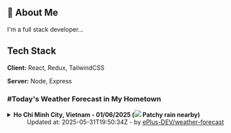 ## 🚀 About Me
I'm a full stack developer...


## Tech Stack

**Client:** React, Redux, TailwindCSS

**Server:** Node, Express

### #Today's Weather Forecast in My Hometown



<details>
    <summary><b>Ho Chi Minh City, Vietnam - 01/06/2025 (<img src="https://cdn.weatherapi.com/weather/64x64/day/176.png" /> Patchy rain nearby)</b>
    </summary>

    
<table>
    <tr>
        <th>Hour</th>
        <td>00:00</td><td>01:00</td><td>02:00</td><td>03:00</td><td>04:00</td><td>05:00</td><td>06:00</td><td>07:00</td><td>08:00</td><td>09:00</td><td>10:00</td><td>11:00</td><td>12:00</td><td>13:00</td><td>14:00</td><td>15:00</td><td>16:00</td><td>17:00</td><td>18:00</td><td>19:00</td><td>20:00</td><td>21:00</td><td>22:00</td><td>23:00</td>
    </tr>
    <tr>
        <th>Weather</th>
        <td><img src="https://cdn.weatherapi.com/weather/64x64/night/113.png"></img></td><td><img src="https://cdn.weatherapi.com/weather/64x64/night/113.png"></img></td><td><img src="https://cdn.weatherapi.com/weather/64x64/night/116.png"></img></td><td><img src="https://cdn.weatherapi.com/weather/64x64/night/113.png"></img></td><td><img src="https://cdn.weatherapi.com/weather/64x64/night/116.png"></img></td><td><img src="https://cdn.weatherapi.com/weather/64x64/night/116.png"></img></td><td><img src="https://cdn.weatherapi.com/weather/64x64/day/116.png"></img></td><td><img src="https://cdn.weatherapi.com/weather/64x64/day/113.png"></img></td><td><img src="https://cdn.weatherapi.com/weather/64x64/day/113.png"></img></td><td><img src="https://cdn.weatherapi.com/weather/64x64/day/113.png"></img></td><td><img src="https://cdn.weatherapi.com/weather/64x64/day/116.png"></img></td><td><img src="https://cdn.weatherapi.com/weather/64x64/day/116.png"></img></td><td><img src="https://cdn.weatherapi.com/weather/64x64/day/119.png"></img></td><td><img src="https://cdn.weatherapi.com/weather/64x64/day/116.png"></img></td><td><img src="https://cdn.weatherapi.com/weather/64x64/day/116.png"></img></td><td><img src="https://cdn.weatherapi.com/weather/64x64/day/116.png"></img></td><td><img src="https://cdn.weatherapi.com/weather/64x64/day/116.png"></img></td><td><img src="https://cdn.weatherapi.com/weather/64x64/day/116.png"></img></td><td><img src="https://cdn.weatherapi.com/weather/64x64/day/113.png"></img></td><td><img src="https://cdn.weatherapi.com/weather/64x64/night/113.png"></img></td><td><img src="https://cdn.weatherapi.com/weather/64x64/night/176.png"></img></td><td><img src="https://cdn.weatherapi.com/weather/64x64/night/176.png"></img></td><td><img src="https://cdn.weatherapi.com/weather/64x64/night/176.png"></img></td><td><img src="https://cdn.weatherapi.com/weather/64x64/night/353.png"></img></td>
    </tr>
    <tr>
        <th>Condition</th>
        <td width="200px">Clear </td><td width="200px">Clear </td><td width="200px">Partly cloudy</td><td width="200px">Clear </td><td width="200px">Partly Cloudy </td><td width="200px">Partly Cloudy </td><td width="200px">Partly Cloudy </td><td width="200px">Sunny</td><td width="200px">Sunny</td><td width="200px">Sunny</td><td width="200px">Partly Cloudy </td><td width="200px">Partly Cloudy </td><td width="200px">Cloudy </td><td width="200px">Partly Cloudy </td><td width="200px">Partly Cloudy </td><td width="200px">Partly Cloudy </td><td width="200px">Partly Cloudy </td><td width="200px">Partly Cloudy </td><td width="200px">Sunny</td><td width="200px">Clear </td><td width="200px">Patchy rain nearby</td><td width="200px">Patchy rain nearby</td><td width="200px">Patchy rain nearby</td><td width="200px">Light rain shower</td>
    </tr>
    <tr>
        <th>Temperature</th>
        <td>27.6 °C</td><td>27.4 °C</td><td>26.4 °C</td><td>26.9 °C</td><td>26.8 °C</td><td>26.5 °C</td><td>26.6 °C</td><td>28 °C</td><td>29.6 °C</td><td>31.3 °C</td><td>32.8 °C</td><td>34.3 °C</td><td>35.4 °C</td><td>36.5 °C</td><td>36.8 °C</td><td>36.6 °C</td><td>35.6 °C</td><td>34.5 °C</td><td>33.3 °C</td><td>31.8 °C</td><td>30.7 °C</td><td>29.9 °C</td><td>29.2 °C</td><td>28.4 °C</td>
    </tr>
    <tr>
        <th>Wind</th>
        <td>11.9 kph</td><td>11.9 kph</td><td>11.5 kph</td><td>11.2 kph</td><td>10.4 kph</td><td>8.3 kph</td><td>6.5 kph</td><td>10.1 kph</td><td>12.6 kph</td><td>14.8 kph</td><td>15.5 kph</td><td>15.5 kph</td><td>15.1 kph</td><td>15.8 kph</td><td>17.3 kph</td><td>18 kph</td><td>16.6 kph</td><td>14 kph</td><td>13.3 kph</td><td>12.6 kph</td><td>10.1 kph</td><td>8.6 kph</td><td>11.9 kph</td><td>13.3 kph</td>
    </tr>
</table>

</details>

<div align="right">
    Updated at: 2025-05-31T19:50:34Z - by <a target="_blank"
        href="https://github.com/ePlus-DEV/weather-forecast">ePlus-DEV/weather-forecast</a>
</div>